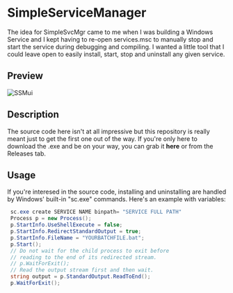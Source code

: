 # SimpleServiceManager
The idea for SimpleSvcMgr came to me when I was building a Windows Service and I kept having to re-open services.msc to manually stop and start the service during debugging and compiling. I wanted a little tool that I could leave open to easily install, start, stop and uninstall any given service.

## Preview
![SSMui](https://i.imgur.com/AAZO0PM.png)

## Description
The source code here isn't at all impressive but this repository is really meant just to get the first one out of the way. 
If you're only here to download the .exe and be on your way, you can grab it **here** or from the Releases tab.

## Usage
If you're interesed in the source code, installing and uninstalling are handled by Windows' built-in "sc.exe" commands.
Here's an example with variables:
```csharp
 sc.exe create SERVICE NAME binpath= "SERVICE FULL PATH"
 Process p = new Process();
 p.StartInfo.UseShellExecute = false;
 p.StartInfo.RedirectStandardOutput = true;
 p.StartInfo.FileName = "YOURBATCHFILE.bat";
 p.Start();
 // Do not wait for the child process to exit before
 // reading to the end of its redirected stream.
 // p.WaitForExit();
 // Read the output stream first and then wait.
 string output = p.StandardOutput.ReadToEnd();
 p.WaitForExit();
 ```
